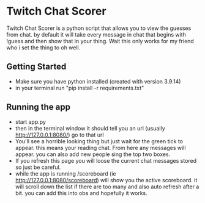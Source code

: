 # Twitch Chat Scorer

Twitch Chat Scorer is a python script that allows you to view the guesses from chat.
by default it will take every message in chat that begins with !guess and then show that in your thing.
Wait this only works for my friend who i set the thing to oh well.

## Getting Started

- Make sure you have python installed (created with version 3.9.14)
- in your terminal run "pip install -r requirements.txt"

## Running the app

- start app.py
- then in the terminal window it should tell you an url (usually http://127.0.0.1:8080/) go to that url
- You'll see a horrible looking thing but just wait for the green tick to appear. this means your reading chat. From here any messages will appear. you can also add new people sing the top two boxes.
- If you refresh this page you will loose the current chat messages stored so just be careful.
- while the app is running /scoreboard (ie http://127.0.0.1:8080/scoreboard) will show you the active scoreboard. it will scroll down the list if there are too many and also auto refresh after a bit. you can add this into obs and hopefully it works.
